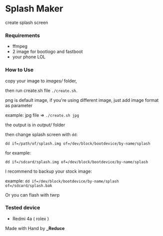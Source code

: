 # Splash Maker
create splash screen

### Requirements
- ffmpeg
- 2 image for bootlogo and fastboot
- your phone LOL

### How to Use
copy your image to _images/_ folder,

then run create.sh file `./create.sh`.

png is default image, if you're using different image, just add image format as parameter

example: jpg file => `./create.sh jpg`

the output is in _output/_ folder

then change splash screen with `dd`:

`dd if=/path/of/splash.img of=/dev/block/bootdevice/by-name/splash`

for example:

`dd if=/sdcard/splash.img of=/dev/block/bootdevice/by-name/splash`

I recommend to backup your stock image:

example: `dd if=/dev/block/bootdevice/by-name/splash of=/sdcard/splash.bak`

Or you can flash with twrp

### Tested device
- Redmi 4a ( rolex )

Made with Hand by **_Reduce**